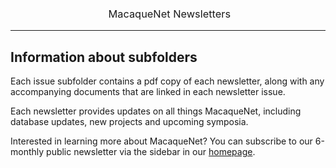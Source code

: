 <h3 style="font-weight:normal" align="center">
  &nbsp;MacaqueNet Newsletters<br>
</h3>

---

## Information about subfolders

Each issue subfolder contains a pdf copy of each newsletter, along with any accompanying documents that are linked in each newsletter issue. 

Each newsletter provides updates on all things MacaqueNet, including database updates, new projects and upcoming symposia.

Interested in learning more about MacaqueNet? You can subscribe to our 6-monthly public newsletter via the sidebar in our [homepage](https://macaquenet.github.io/).
